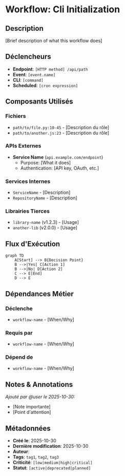 # Workflow: Cli Initialization

## Description
[Brief description of what this workflow does]

## Déclencheurs
- **Endpoint**: `[HTTP method] /api/path`
- **Event**: `[event.name]`
- **CLI**: `[command]`
- **Scheduled**: `[cron expression]`

## Composants Utilisés

### Fichiers
- `path/to/file.py:10-45` - [Description du rôle]
- `path/to/another.js:23` - [Description du rôle]

### APIs Externes
- **Service Name** (`api.example.com/endpoint`)
  - Purpose: [What it does]
  - Authentication: [API key, OAuth, etc.]

### Services Internes
- `ServiceName` - [Description]
- `RepositoryName` - [Description]

### Librairies Tierces
- `library-name` (v1.2.3) - [Usage]
- `another-lib` (v2.0.0) - [Usage]

## Flux d'Exécution

```mermaid
graph TD
    A[Start] --> B{Decision Point}
    B -->|Yes| C[Action 1]
    B -->|No| D[Action 2]
    C --> E[End]
    D --> E
```

## Dépendances Métier

### Déclenche
- `workflow-name` - [When/Why]

### Requis par
- `workflow-name` - [When/Why]

### Dépend de
- `workflow-name` - [When/Why]

## Notes & Annotations

_Ajouté par @user le 2025-10-30:_
- [Note importante]
- [Point d'attention]

## Métadonnées

- **Créé le**: 2025-10-30
- **Dernière modification**: 2025-10-30
- **Auteur**: 
- **Tags**: `tag1`, `tag2`, `tag3`
- **Criticité**: `[low|medium|high|critical]`
- **Statut**: `[active|deprecated|planned]`
